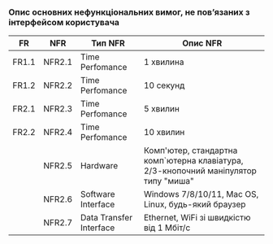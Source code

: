 ### Опис основних нефункціональних вимог, не пов’язаних з інтерфейсом користувача

|  FR  |  NFR  |        Тип NFR        |             Опис NFR             |
| ---- | ----- | --------------------- | -------------------------------- |
| FR1.1 | NFR2.1 | Time Perfomance | 1 хвилина |
| FR1.2 | NFR2.2 | Time Perfomance | 10 секунд |
| FR2.1 | NFR2.3 | Time Perfomance | 5 хвилин |
| FR2.2 | NFR2.4 | Time Perfomance | 10 хвилин |
| | NFR2.5 | Hardware | Комп'ютер, стандартна комп`ютерна клавіатура, 2/3-кнопочний маніпулятор типу "миша" |
| | NFR2.6 | Software Interface | Windows 7/8/10/11, Mac OS, Linux, будь-який браузер |
| | NFR2.7 | Data Transfer Interface | Ethernet, WiFi зі швидкістю від 1 Мбіт/с |
